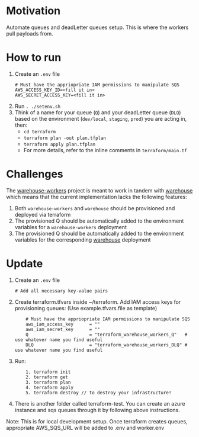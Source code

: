 # Motivation

Automate queues and deadLetter queues setup. This is where the workers pull payloads from.

# How to run

1. Create an `.env` file
    ```
    # Must have the appriopriate IAM permissions to manipulate SQS
    AWS_ACCESS_KEY_ID=<fill it in>
    AWS_SECRET_ACCESS_KEY=<fill it in>
    ```
1. Run `. ./setenv.sh`
2. Think of a name for your queue (`Q`) and your deadLetter queue (`DLQ`) based on the environment (`dev/local`, `staging`, `prod`) you are acting in, then:
    * `cd terraform`
    * `terraform plan -out plan.tfplan`
    * `terraform apply plan.tfplan`
    * For more details, refer to the inline comments in `terraform/main.tf`

# Challenges

The [warehouse-workers](https://github.com/ShoppinPal/warehouse-workers) project is meant to work in tandem with [warehouse](https://github.com/ShoppinPal/warehouse) which means that the current implementation lacks the following features:

1. Both `warehouse-workers` and `warehouse` should be provisioned and deployed via terraform
1. The provisioned Q should be automatically added to the environment variables for a `warehouse-workers` deployment
1. The provisioned Q should be automatically added to the environment variables for the corresponding [warehouse](https://github.com/ShoppinPal/warehouse) deployment

# Update

1. Create an `.env` file
    ```
    # Add all necessary key-value pairs
    ```
2. Create terraform.tfvars inside ~/terraform. Add IAM access keys for provisioning queues: (Use example.tfvars.file as template)
    ```
        # Must have the appriopriate IAM permissions to manipulate SQS
        aws_iam_access_key      = ""
        aws_iam_secret_key      = ""
        Q                       = "terraform_warehouse_workers_Q"   # use whatever name you find useful
        DLQ                     = "terraform_warehouse_workers_DLQ" # use whatever name you find useful
    ```
3. Run:
    ```
        1. terraform init
        2. terraform get
        3. terraform plan
        4. terraform apply
        5. terraform destroy // to destroy your infrastructure!
    ```
4. There is another folder called terraform-test. You can create an azure instance and sqs queues through it by following above instructions.

Note: This is for local development setup. Once terraform creates queues, appropriate AWS_SQS_URL will be added to .env and worker.env 